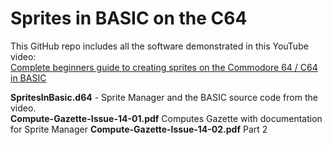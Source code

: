 # Sprites in BASIC on the C64
This GitHub repo includes all the software demonstrated in this YouTube video:  
[Complete beginners guide to creating sprites on the Commodore 64 / C64 in BASIC](https://youtu.be/6dMZeJ_6yBQ)

**SpritesInBasic.d64** - Sprite Manager and the BASIC source code from the video.  
**Compute-Gazette-Issue-14-01.pdf** Computes Gazette with documentation for Sprite Manager
**Compute-Gazette-Issue-14-02.pdf** Part 2

